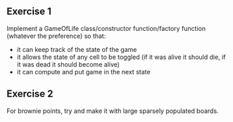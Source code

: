 ## Exercise 1

Implement a GameOfLife class/constructor function/factory function (whatever the preference) so that:

- it can keep track of the state of the game
- it allows the state of any cell to be toggled (if it was alive it should die, if it was dead it should become alive)
- it can compute and put game in the next state

## Exercise 2

For brownie points, try and make it with large sparsely populated boards.
